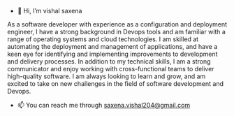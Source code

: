 - 👋 Hi, I’m vishal saxena

As a software developer with experience as a configuration and deployment engineer, I have a strong background in Devops tools and am familiar with a range of operating systems and cloud technologies. I am skilled at automating the deployment and management of applications, and have a keen eye for identifying and implementing improvements to development and delivery processes. In addition to my technical skills, I am a strong communicator and enjoy working with cross-functional teams to deliver high-quality software. I am always looking to learn and grow, and am excited to take on new challenges in the field of software development and Devops.

- 📫 You can reach me through saxena.vishal204@gmail.com

<!---
vishalsaxena29/vishalsaxena29 is a ✨ special ✨ repository because its `README.md` (this file) appears on your GitHub profile.
You can click the Preview link to take a look at your changes.
--->
